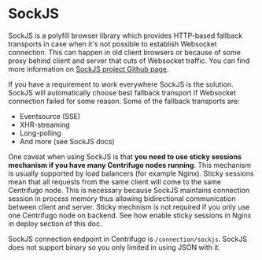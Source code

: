 # SockJS

SockJS is a polyfill browser library which provides HTTP-based fallback transports in case when it's not possible to establish Websocket connection. This can happen in old client browsers or because of some proxy behind client and server that cuts of Websocket traffic. You can find more information on [SockJS project Github page](https://github.com/sockjs/sockjs-client).

If you have a requirement to work everywhere SockJS is the solution. SockJS will automatically choose best fallback transport if Websocket connection failed for some reason. Some of the fallback transports are:

* Eventsource (SSE)
* XHR-streaming
* Long-polling
* And more (see SockJS docs)

One caveat when using SockJS is that **you need to use sticky sessions mechanism if you have many Centrifugo nodes running**. This mechanism is usually supported by load balancers (for example Nginx). Sticky sessions mean that all requests from the same client will come to the same Centrifugo node. This is necessary because SockJS maintains connection session in process memory thus allowing bidirectional communication between client and server. Sticky mechnism is not required if you only use one Centrifugo node on backend. See how enable sticky sessions in Nginx in deploy section of this doc.

SockJS connection endpoint in Centrifugo is `/connection/sockjs`. SockJS does not support binary so you only limited in using JSON with it. 

